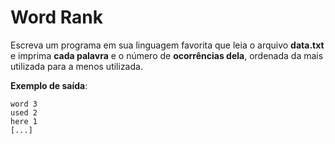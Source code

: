 Word Rank
======
Escreva um programa em sua linguagem favorita que leia o arquivo **data.txt** e imprima **cada palavra** e o número de **ocorrências dela**, ordenada da mais utilizada para a menos utilizada.

**Exemplo de saída**:
	
	word 3
	used 2
	here 1
	[...]